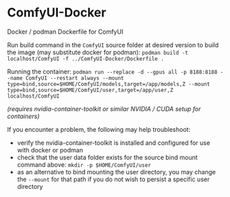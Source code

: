 # ComfyUI-Docker
Docker / podman Dockerfile for ComfyUI

Run build command in the `ComfyUI` source folder at desired version to build the image (may substitute docker for podman):
`podman build -t localhost/ComfyUI -f ../ComfyUI-Docker/Dockerfile .`

Running the container:
`podman run --replace -d --gpus all -p 8188:8188 --name ComfyUI --restart always --mount type=bind,source=$HOME/ComfyUI/models,target=/app/models,Z --mount type=bind,source=$HOME/ComfyUI/user,target=/app/user,Z localhost/ComfyUI`

*(requires nvidia-container-toolkit or similar NVIDIA / CUDA setup for containers)*

If you encounter a problem, the following may help troubleshoot:
 - verify the nvidia-container-toolkit is installed and configured for use with docker or podman
 - check that the user data folder exists for the source bind mount command above: `mkdir -p $HOME/ComfyUI/user`
 - as an alternative to bind mounting the user directory, you may change the `--mount` for that path if you do not wish to persist a specific user directory
